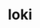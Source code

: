 ---
title: "loki"
layout: cache
category: package
meta: {"versions": ["0.1.7"], "compilers": ["gcc@8.3.1", "gcc@9.3.0", "gcc@7.5.0", "intel@19.1.3.304", "gcc@8.4.1", "gcc@10.3.0"]}
spec_files: 
 - "loki@0.1.7%gcc@8.3.1+shared arch=linux-rhel8-ppc64le": spec-0.json
 - "loki@0.1.7%gcc@7.5.0+shared arch=linux-ubuntu18.04-ppc64le": spec-1.json
 - "loki@0.1.7%gcc@8.3.1+shared arch=linux-rhel8-x86_64": spec-2.json
 - "loki@0.1.7%gcc@9.3.0+shared arch=linux-ubuntu20.04-ppc64le": spec-3.json
 - "loki@0.1.7%gcc@9.3.0+shared arch=cray-cnl7-haswell": spec-4.json
 - "loki@0.1.7%gcc@9.3.0+shared arch=linux-rhel7-x86_64": spec-5.json
 - "loki@0.1.7%gcc@8.4.1+shared arch=linux-rhel8-ppc64le": spec-6.json
 - "loki@0.1.7%gcc@9.3.0+shared arch=linux-ubuntu20.04-x86_64": spec-7.json
 - "loki@0.1.7%gcc@7.5.0+shared arch=linux-ubuntu18.04-x86_64": spec-8.json
 - "loki@0.1.7%gcc@8.4.1+shared arch=linux-rhel8-x86_64": spec-9.json
 - "loki@0.1.7%gcc@9.3.0+shared arch=linux-rhel7-ppc64le": spec-10.json
 - "loki@0.1.7%gcc@10.3.0+shared arch=linux-ubuntu21.04-x86_64": spec-11.json
 - "loki@0.1.7%gcc@10.3.0+shared arch=linux-ubuntu21.04-ppc64le": spec-12.json
 - "loki@0.1.7%intel@19.1.3.304+shared arch=cray-cnl7-haswell": spec-13.json

---